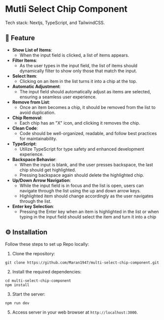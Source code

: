 # Mutli Select Chip Component
Tech stack: Nextjs, TypeScript, and TailwindCSS.

## 🚀 Feature

- __Show List of Items__: 
    - When the input field is clicked, a list of items appears.
- __Filter Items__: 
    - As the user types in the input field, the list of items should dynamically filter to show only those that match the input.
- __Select Item__: 
    - Clicking on an item in the list turns it into a chip at the top. 
- __Automatic Adjustment__: 
    - The input field should automatically adjust as items are selected, ensuring a seamless user experience.
- __Remove from List__: 
    - Once an item becomes a chip, it should be removed from the list to avoid duplication.
- __Chip Removal__: 
    - Each chip has an "X" icon, and clicking it removes the chip.
- __Clean Code__: 
    - Code should be well-organized, readable, and follow best practices for maintainability.
- __TypeScript__: 
    - Utilize TypeScript for type safety and enhanced development experience.
- __Backspace Behavior__: 
    - When the input is blank, and the user presses backspace, the last chip should get highlighted.
    - Pressing backspace again should delete the highlighted chip.
- __Up/Down Arrow Navigation__: 
    - While the input field is in focus and the list is open, users can navigate through the list using the up and down arrow keys.
    - Highlighted item should change accordingly as the user navigates through the list.
- __Enter key Selection__: 
    - Pressing the Enter key when an item is highlighted in the list or when typing in the input field should select the item and turn it into a chip

## ⚙ Installation

Follow these steps to set up Repo locally:

1. Clone the repository: 
```
git clone https://github.com/Maran1947/multi-select-chip-component.git
```

2. Install the required dependencies:
```
cd multi-select-chip-component
npm install
```


3. Start the server:
```
npm run dev 
```

5. Access server in your web browser at `http://localhost:3000`.